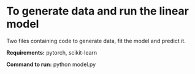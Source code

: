 # To generate data and run the linear model

Two files containing code to generate data, fit the model and predict it.

**Requirements:** pytorch, scikit-learn

**Command to run:** python model.py
